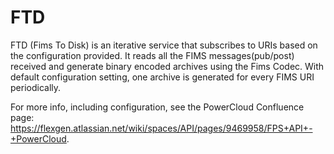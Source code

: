 # FTD
FTD (Fims To Disk) is an iterative service that subscribes to URIs based on the configuration provided.
It reads all the FIMS messages(pub/post) received and generate binary encoded archives using the Fims Codec. With default configuration setting, one archive is generated for every FIMS URI periodically.

For more info, including configuration, see the PowerCloud Confluence page: https://flexgen.atlassian.net/wiki/spaces/API/pages/9469958/FPS+API+-+PowerCloud.